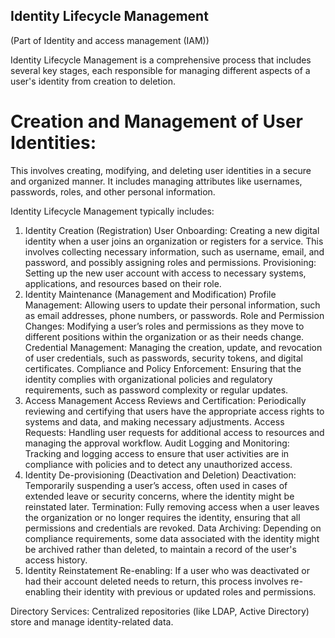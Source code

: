 ## Identity Lifecycle Management
(Part of Identity and access management (IAM))


Identity Lifecycle Management is a comprehensive process that includes several key stages, each responsible for managing different aspects of a user's identity from creation to deletion. 
# Creation and Management of User Identities:

This involves creating, modifying, and deleting user identities in a secure and organized manner.
It includes managing attributes like usernames, passwords, roles, and other personal information.



Identity Lifecycle Management typically includes:

1. Identity Creation (Registration)
   User Onboarding: Creating a new digital identity when a user joins an organization or registers for a service. This involves collecting necessary information, such as username, email, and password, and possibly assigning roles and permissions.
   Provisioning: Setting up the new user account with access to necessary systems, applications, and resources based on their role.
2. Identity Maintenance (Management and Modification)
   Profile Management: Allowing users to update their personal information, such as email addresses, phone numbers, or passwords.
   Role and Permission Changes: Modifying a user’s roles and permissions as they move to different positions within the organization or as their needs change.
   Credential Management: Managing the creation, update, and revocation of user credentials, such as passwords, security tokens, and digital certificates.
   Compliance and Policy Enforcement: Ensuring that the identity complies with organizational policies and regulatory requirements, such as password complexity or regular updates.
3. Access Management
   Access Reviews and Certification: Periodically reviewing and certifying that users have the appropriate access rights to systems and data, and making necessary adjustments.
   Access Requests: Handling user requests for additional access to resources and managing the approval workflow.
   Audit Logging and Monitoring: Tracking and logging access to ensure that user activities are in compliance with policies and to detect any unauthorized access.
4. Identity De-provisioning (Deactivation and Deletion)
   Deactivation: Temporarily suspending a user’s access, often used in cases of extended leave or security concerns, where the identity might be reinstated later.
   Termination: Fully removing access when a user leaves the organization or no longer requires the identity, ensuring that all permissions and credentials are revoked.
   Data Archiving: Depending on compliance requirements, some data associated with the identity might be archived rather than deleted, to maintain a record of the user's access history.
5. Identity Reinstatement
   Re-enabling: If a user who was deactivated or had their account deleted needs to return, this process involves re-enabling their identity with previous or updated roles and permissions.


Directory Services: Centralized repositories (like LDAP, Active Directory) store and manage identity-related data.